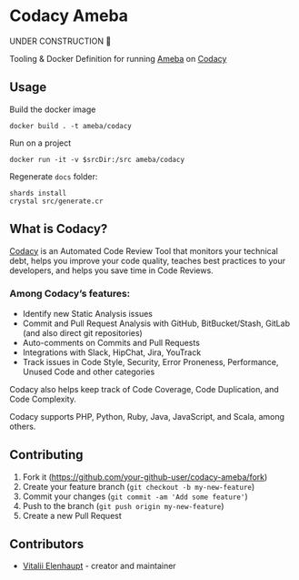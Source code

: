 # Codacy Ameba

UNDER CONSTRUCTION :construction:

Tooling & Docker Definition for running [Ameba](https://github.com/veelenga/ameba) on [Codacy](https://www.codacy.com/)

## Usage

Build the docker image

```
docker build . -t ameba/codacy
```

Run on a project

```
docker run -it -v $srcDir:/src ameba/codacy
```

Regenerate `docs` folder:

```
shards install
crystal src/generate.cr
```

## What is Codacy?

[Codacy](https://www.codacy.com/) is an Automated Code Review Tool that monitors your technical debt, helps you improve your code quality, teaches best practices to your developers, and helps you save time in Code Reviews.

### Among Codacy’s features:

- Identify new Static Analysis issues
- Commit and Pull Request Analysis with GitHub, BitBucket/Stash, GitLab (and also direct git repositories)
- Auto-comments on Commits and Pull Requests
- Integrations with Slack, HipChat, Jira, YouTrack
- Track issues in Code Style, Security, Error Proneness, Performance, Unused Code and other categories

Codacy also helps keep track of Code Coverage, Code Duplication, and Code Complexity.

Codacy supports PHP, Python, Ruby, Java, JavaScript, and Scala, among others.

## Contributing

1. Fork it (<https://github.com/your-github-user/codacy-ameba/fork>)
2. Create your feature branch (`git checkout -b my-new-feature`)
3. Commit your changes (`git commit -am 'Add some feature'`)
4. Push to the branch (`git push origin my-new-feature`)
5. Create a new Pull Request

## Contributors

- [Vitalii Elenhaupt](https://github.com/your-github-user) - creator and maintainer
